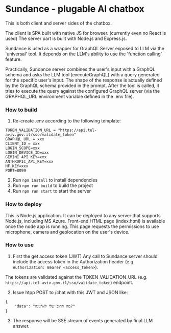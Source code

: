# Sundance - plugable AI chatbox
This is both client and server sides of the chatbox.

The client is SPA built with native JS for browser. (currently even no React is used)
The server part is built with Node.js and Express.js.

Sundance is used as a wrapper for GraphQL Server exposed to LLM via the 'universal' tool. 
It depends on the LLM's ability to use the 'function calling' feature.

Practically, Sundance server combines the user's input with a GraphQL schema and asks the LLM tool (executeGraphQL) with a query generated for the specific user's input. The shape of the response is actually defined by the GraphQL schema provided in the prompt. After the tool is called, it tries to execute the query against the configured GraphQL server (via the GRAPHQL_URL environment variable defined in the .env file).

### How to build
1. Re-create .env according to the following template:

```
TOKEN_VALIDATION_URL = "https://api.tel-aviv.gov.il/sso/validate_token"
GRAPHQL_URL = xxx
CLIENT_ID = xxx
LOGIN_SCOPE=xxx
LOGIN_DEVICE_ID=xxx
GEMINI_API_KEY=xxx
ANTHROPIC_API_KEY=xxx
HF_KEY=xxx
PORT=8099
```

2. Run `npm install` to install dependencies
3. Run `npm run build` to build the project
4. Run `npm run start` to start the server 

### How to deploy
This is Node.js application. It can be deployed to any server that supports Node.js, including MS Azure.
Front-end HTML page (index.html) is available once the node app is running.
This page requests the permissions to use microphone, camera and geolocation on the user's device. 

### How to use
1. First the get access token (JWT) Any call to Sundance server should include the access token in the Authorization header (e.g. `Authorization: Bearer <access_token>`).

The tokens are validated against the TOKEN_VALIDATION_URL (e.g. `https://api.tel-aviv.gov.il/sso/validate_token`) endpoint.

2. Issue htpp POST to /chat with this JWT and JSON like:
```
{
    "data": "מה החוב שלי לארנונה?"
} 
```

3. The response will be SSE stream of events generated by final LLM answer.

